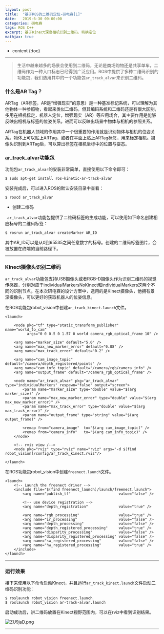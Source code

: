 ```yaml
---
layout: post
title:  "基于ROS的二维码定位-研电赛[1]"
date:   2019-6-30 00:00:00
categories: 研电赛
tags: ROS C++
excerpt: 基于Kinect深度相机识别二维码，精确定位
mathjax: true
---
```

* content
{:toc}
---


> 生活中越来越多的场景会使用到二维码，无论是商场购物还是共享单车，二维码作为一种入口标志已经得到广泛应用。ROS中提供了多种二维码识别的功能包，我们选用其中的一个功能包`ar_track_alvar`来识别二维码。

### 什么是AR Tag？

ARTag（AR标签，AR是“增强现实”的意思）是一种基准标记系统，可以理解为其他物体一种参照物，看起来类似二维码，但其编码系统和二维码还是有很大区别，多用在相机标定，机器人定位，增强现实（AR）等应用场合，其主要作用是能够反映出相机与标签的位姿关系。进而可以反映出场景中物体与相机的参照关系。<br/>

ARTag在机器人领域的作用其中一个很重要的作用就是识别物体与相机的位姿关系。物体上可以贴上ARTag，或者在平面上贴上ARTag标签，用来标定相机。摄像头识别到ARTag后，可以算出标签在相机坐标中的位置与姿态。<br/>


### ar_track_alvar功能包

功能包`ar_track_alvar`的安装非常简单，直接使用以下命令即可：<br/>

`$ sudo apt-get install ros-kinetic-ar-track-alvar`

安装完成后，可以进入ROS的默认安装目录中查看：<br/>

`$ roscd ar_track_alvar`

- 创建二维码<br/>

` ar_track_alvar`功能包提供了二维码标签的生成功能，可以使用如下命名创建相应标号的二维码标签：<br/>

`$ rosrun ar_track_alvar createMarker AR_ID`<br/>

其中AR_ID可以是从0到65535之间任意数字的标号。创建的二维码标签图片，会被放置在终端的当前路径下。<br/>

---

### Kinect摄像头识别二维码


`ar_track_alvar`功能包支持USB摄像头或者RGB-D摄像头作为识别二维码的视觉传感器，分别对应于individualMarkersNoKinect和individualMarkers这两个不同的识别节点。在本次研电赛的设计方案中，选用的是Kinect摄像头，他拥有景深摄像头，可以更好的获取机器人的位姿信息。<br/>

在ROS功能包robot_vision中创建`ar_track_kinect.launch`文件。<br/>

```
<launch>

    <node pkg="tf" type="static_transform_publisher" name="world_to_cam" 
          args="0 0 0.5 0 1.57 0 world camera_rgb_optical_frame 10" />

    <arg name="marker_size" default="5.0" />
    <arg name="max_new_marker_error" default="0.08" />
    <arg name="max_track_error" default="0.2" />

    <arg name="cam_image_topic" default="/camera/depth_registered/points" />
    <arg name="cam_info_topic" default="/camera/rgb/camera_info" />
    <arg name="output_frame" default="/camera_rgb_optical_frame" />

    <node name="ar_track_alvar" pkg="ar_track_alvar" type="individualMarkers" respawn="false" output="screen">
        <param name="marker_size" type="double" value="$(arg marker_size)" />
        <param name="max_new_marker_error" type="double" value="$(arg max_new_marker_error)" />
        <param name="max_track_error" type="double" value="$(arg max_track_error)" />
        <param name="output_frame" type="string" value="$(arg output_frame)" />

        <remap from="camera_image"  to="$(arg cam_image_topic)" />
        <remap from="camera_info"   to="$(arg cam_info_topic)" />
    </node>

    <!-- rviz view /-->
    <node pkg="rviz" type="rviz" name="rviz" args="-d $(find robot_vision)/config/ar_track_kinect.rviz"/>

</launch>
```


在ROS功能包robot_vision中创建`freenect.launch`文件。<br/>


```
<launch>
    <!-- Launch the freenect driver -->
    <include file="$(find freenect_launch)/launch/freenect.launch">
        <arg name="publish_tf"                      value="false" /> 

        <!-- use device registration -->
        <arg name="depth_registration"              value="true" /> 

        <arg name="rgb_processing"                  value="true" />
        <arg name="ir_processing"                   value="false" />
        <arg name="depth_processing"                value="false" />
        <arg name="depth_registered_processing"     value="true" />
        <arg name="disparity_processing"            value="false" />
        <arg name="disparity_registered_processing" value="false" />
        <arg name="sw_registered_processing"        value="false" />
        <arg name="hw_registered_processing"        value="true" />
    </include>
</launch>
```


---

### 运行效果


接下来使用以下命令启动Kinect，并且运行`ar_track_kinect.launch`文件启动二维码识别功能：<br/>

```
$ roslaunch robot_vision freenect.launch
$ roslaunch robot_vision ar-track-alvar.launch
```

启动成功后，讲二维码放置在Kinect视野范围内，可以在rviz中看到识别结果。


![ZU9jaD.png](https://s2.ax1x.com/2019/07/04/ZU9jaD.png)


---
